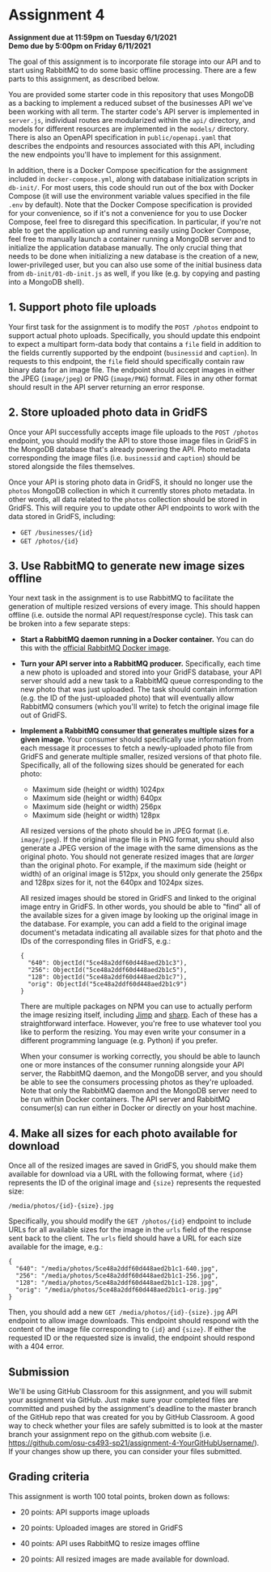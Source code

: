 # Assignment 4

**Assignment due at 11:59pm on Tuesday 6/1/2021**<br/>
**Demo due by 5:00pm on Friday 6/11/2021**

The goal of this assignment is to incorporate file storage into our API and to start using RabbitMQ to do some basic offline processing.  There are a few parts to this assignment, as described below.

You are provided some starter code in this repository that uses MongoDB as a backing to implement a reduced subset of the businesses API we've been working with all term.  The starter code's API server is implemented in `server.js`, individual routes are modularized within the `api/` directory, and models for different resources are implemented in the `models/` directory.  There is also an OpenAPI specification in `public/openapi.yaml` that describes the endpoints and resources associated with this API, including the new endpoints you'll have to implement for this assignment.

In addition, there is a Docker Compose specification for the assignment included in `docker-compose.yml`, along with database initialization scripts in `db-init/`.   For most users, this code should run out of the box with Docker Compose (it will use the environment variable values specified in the file `.env` by default).  Note that the Docker Compose specification is provided for your convenience, so if it's not a convenience for you to use Docker Compose, feel free to disregard this specification.  In particular, if you're not able to get the application up and running easily using Docker Compose, feel free to manually launch a container running a MongoDB server and to initialize the application database manually.  The only crucial thing that needs to be done when initializing a new database is the creation of a new, lower-privileged user, but you can also use some of the initial business data from `db-init/01-db-init.js` as well, if you like (e.g. by copying and pasting into a MongoDB shell).

## 1. Support photo file uploads

Your first task for the assignment is to modify the `POST /photos` endpoint to support actual photo uploads.  Specifically, you should update this endpoint to expect a multipart form-data body that contains a `file` field in addition to the fields currently supported by the endpoint (`businessid` and `caption`).  In requests to this endpoint, the `file` field should specifically contain raw binary data for an image file.  The endpoint should accept images in either the JPEG (`image/jpeg`) or PNG (`image/PNG`) format.  Files in any other format should result in the API server returning an error response.

## 2. Store uploaded photo data in GridFS

Once your API successfully accepts image file uploads to the `POST /photos` endpoint, you should modify the API to store those image files in GridFS in the MongoDB database that's already powering the API.  Photo metadata corresponding the image files (i.e. `businessid` and `caption`) should be stored alongside the files themselves.

Once your API is storing photo data in GridFS, it should no longer use the `photos` MongoDB collection in which it currently stores photo metadata.  In other words, all data related to the `photos` collection should be stored in GridFS.  This will require you to update other API endpoints to work with the data stored in GridFS, including:
  * `GET /businesses/{id}`
  * `GET /photos/{id}`

## 3. Use RabbitMQ to generate new image sizes offline

Your next task in the assignment is to use RabbitMQ to facilitate the generation of multiple resized versions of every image.  This should happen offline (i.e. outside the normal API request/response cycle).  This task can be broken into a few separate steps:

  * **Start a RabbitMQ daemon running in a Docker container.**  You can do this with the [official RabbitMQ Docker image](https://hub.docker.com/_/rabbitmq/).

  * **Turn your API server into a RabbitMQ producer.**  Specifically, each time a new photo is uploaded and stored into your GridFS database, your API server should add a new task to a RabbitMQ queue corresponding to the new photo that was just uploaded.  The task should contain information (e.g. the ID of the just-uploaded photo) that will eventually allow RabbitMQ consumers (which you'll write) to fetch the original image file out of GridFS.

  * **Implement a RabbitMQ consumer that generates multiple sizes for a given image.**  Your consumer should specifically use information from each message it processes to fetch a newly-uploaded photo file from GridFS and generate multiple smaller, resized versions of that photo file.  Specifically, all of the following sizes should be generated for each photo:
      * Maximum side (height or width) 1024px
      * Maximum side (height or width) 640px
      * Maximum side (height or width) 256px
      * Maximum side (height or width) 128px

    All resized versions of the photo should be in JPEG format (i.e. `image/jpeg`).  If the original image file is in PNG format, you should also generate a JPEG version of the image with the same dimensions as the original photo.  You should not generate resized images that are *larger* than the original photo.  For example, if the maximum side (height or width) of an original image is 512px, you should only generate the 256px and 128px sizes for it, not the 640px and 1024px sizes.

    All resized images should be stored in GridFS and linked to the original image entry in GridFS.  In other words, you should be able to "find" all of the available sizes for a given image by looking up the original image in the database.  For example, you can add a field to the original image document's metadata indicating all available sizes for that photo and the IDs of the corresponding files in GridFS, e.g.:
    ```
    {
      "640": ObjectId("5ce48a2ddf60d448aed2b1c3"),
      "256": ObjectId("5ce48a2ddf60d448aed2b1c5"),
      "128": ObjectId("5ce48a2ddf60d448aed2b1c7"),
      "orig": ObjectId("5ce48a2ddf60d448aed2b1c9")
    }
    ```

    There are multiple packages on NPM you can use to actually perform the image resizing itself, including [Jimp](https://www.npmjs.com/package/jimp) and [sharp](https://www.npmjs.com/package/sharp).  Each of these has a straightforward interface.  However, you're free to use whatever tool you like to perform the resizing.  You may even write your consumer in a different programming language (e.g. Python) if you prefer.

    When your consumer is working correctly, you should be able to launch one or more instances of the consumer running alongside your API server, the RabbitMQ daemon, and the MongoDB server, and you should be able to see the consumers processing photos as they're uploaded.  Note that only the RabbitMQ daemon and the MongoDB server need to be run within Docker containers.  The API server and RabbitMQ consumer(s) can run either in Docker or directly on your host machine.

## 4. Make all sizes for each photo available for download

Once all of the resized images are saved in GridFS, you should make them available for download via a URL with the following format, where `{id}` represents the ID of the original image and `{size}` represents the requested size:
```
/media/photos/{id}-{size}.jpg
```
Specifically, you should modify the `GET /photos/{id}` endpoint to include URLs for all available sizes for the image in the `urls` field of the response sent back to the client.  The `urls` field should have a URL for each size available for the image, e.g.:
```
{
  "640": "/media/photos/5ce48a2ddf60d448aed2b1c1-640.jpg",
  "256": "/media/photos/5ce48a2ddf60d448aed2b1c1-256.jpg",
  "128": "/media/photos/5ce48a2ddf60d448aed2b1c1-128.jpg",
  "orig": "/media/photos/5ce48a2ddf60d448aed2b1c1-orig.jpg"
}
```
Then, you should add a new `GET /media/photos/{id}-{size}.jpg` API endpoint to allow image downloads.  This endpoint should respond with the content of the image file corresponding to `{id}` and `{size}`.  If either the requested ID or the requested size is invalid, the endpoint should respond with a 404 error.

## Submission

We'll be using GitHub Classroom for this assignment, and you will submit your assignment via GitHub.  Just make sure your completed files are committed and pushed by the assignment's deadline to the master branch of the GitHub repo that was created for you by GitHub Classroom.  A good way to check whether your files are safely submitted is to look at the master branch your assignment repo on the github.com website (i.e. https://github.com/osu-cs493-sp21/assignment-4-YourGitHubUsername/). If your changes show up there, you can consider your files submitted.

## Grading criteria

This assignment is worth 100 total points, broken down as follows:

  * 20 points: API supports image uploads

  * 20 points: Uploaded images are stored in GridFS

  * 40 points: API uses RabbitMQ to resize images offline

  * 20 points: All resized images are made available for download.
